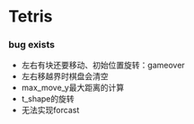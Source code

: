 # Tetris   

### bug exists
- 左右有块还要移动、初始位置旋转：gameover
- 左右移越界时棋盘会清空
- max_move_y最大距离的计算
- t_shape的旋转
- 无法实现forcast
